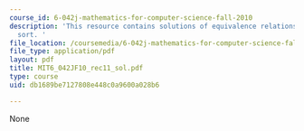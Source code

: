 ```yaml
---
course_id: 6-042j-mathematics-for-computer-science-fall-2010
description: 'This resource contains solutions of equivalence relations, chains, topological
  sort. '
file_location: /coursemedia/6-042j-mathematics-for-computer-science-fall-2010/db1689be7127808e448c0a9600a028b6_MIT6_042JF10_rec11_sol.pdf
file_type: application/pdf
layout: pdf
title: MIT6_042JF10_rec11_sol.pdf
type: course
uid: db1689be7127808e448c0a9600a028b6

---
```

None